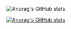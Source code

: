 ![Anurag's GitHub stats](https://github-readme-stats.vercel.app/api?username=Tsuiya_icons=true)

[![Anurag's GitHub stats](https://github-readme-stats.vercel.app/api?username=Tsuiya)](https://github.com/anuraghazra/github-readme-stats)
